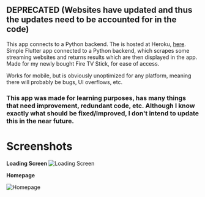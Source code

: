 ## DEPRECATED (Websites have updated and thus the updates need to be accounted for in the code)

This app connects to a Python backend. The is hosted at Heroku, <a href="https://hub-stream.herokuapp.com/api">here</a>.
Simple Flutter app connected to a Python backend, which scrapes some streaming websites and returns results which are then displayed in the app.
Made for my newly bought Fire TV Stick, for ease of access.

Works for mobile, but is obviously unoptimized for any platform, meaning there will probably be bugs, UI overflows, etc.

### This app was made for learning purposes, has many things that need improvement, redundant code, etc. Although I know exactly   what should be fixed/Improved, I don't intend to update this in the near future.

# Screenshots

**Loading Screen**
![Loading Screen](https://i.imgur.com/tpEiZjI.jpg)

**Homepage**

![Homepage](https://i.imgur.com/ZYX3YCQ.jpg)
